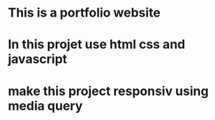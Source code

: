 # This is a portfolio website
# In this projet use html css and javascript
# make this project responsiv using media query 

